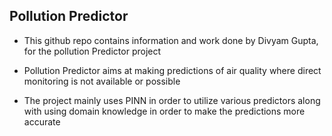## Pollution Predictor

- This github repo contains information and work done by Divyam Gupta, for the pollution Predictor project

- Pollution Predictor aims at making predictions of air quality where direct monitoring is not available or possible

- The project mainly uses PINN in order to utilize various predictors along with using domain knowledge in order to make the predictions more accurate
